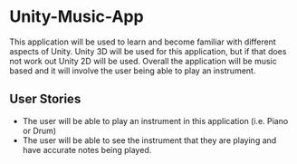 # Unity-Music-App
This application will be used to learn and become familiar with different aspects of Unity. Unity 3D will be used for this application, but if that does not work out Unity 2D will be used. Overall the application will be music based and it will involve the user being able to play an instrument. 

## User Stories
- The user will be able to play an instrument in this application (i.e. Piano or Drum)
- The user will be able to see the instrument that they are playing and have accurate notes being played. 
